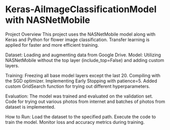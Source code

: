 # Keras-AiImageClassificationModel with NASNetMobile
Project Overview
This project uses the NASNetMobile model along with Keras and Python for flower image classification. Transfer learning is applied for faster and more efficient training.

  Dataset: Loading and augmenting data from Google Drive.
  Model: Utilizing NASNetMobile without the top layer (include_top=False) and adding custom layers.

  Training:
    Freezing all base model layers except the last 20.
    Compiling with the SGD optimizer.
    Implementing Early Stopping with patience=5.
    Added custom GridSearch function for trying out different hyperparameters.
    
  Evaluation: 
    The model was trained and evaluated on the validation set.
    Code for trying out various photos from internet and batches of photos from dataset is implemented.
    
  How to Run:
    Load the dataset to the specified path.
    Execute the code to train the model.
    Monitor loss and accuracy metrics during training.

